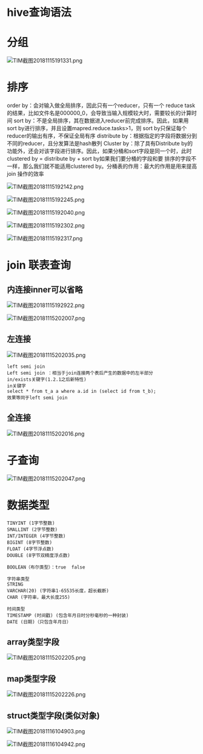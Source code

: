 # hive查询语法

# 分组

![TIM截图20181115191331.png](https://upload-images.jianshu.io/upload_images/14465950-b26cb34ac68a7d27.png?imageMogr2/auto-orient/strip%7CimageView2/2/w/1240)

# 排序

order by：会对输入做全局排序，因此只有一个reducer，只有一个 reduce task的结果，比如文件名是000000_0，会导致当输入规模较大时，需要较长的计算时间
sort by：不是全局排序，其在数据进入reducer前完成排序。因此，如果用sort by进行排序，并且设置mapred.reduce.tasks>1，则 sort by只保证每个reducer的输出有序，不保证全局有序
distribute by：根据指定的字段将数据分到不同的reducer，且分发算法是hash散列
Cluster by：除了具有Distribute by的功能外，还会对该字段进行排序。因此，如果分桶和sort字段是同一个时，此时clustered by = distribute by + sort by如果我们要分桶的字段和要
排序的字段不一样，那么我们就不能适用clustered by。分桶表的作用：最大的作用是用来提高 join 操作的效率


![TIM截图20181115192142.png](https://upload-images.jianshu.io/upload_images/14465950-f51444bddf9dd04c.png?imageMogr2/auto-orient/strip%7CimageView2/2/w/1240)

![TIM截图20181115192245.png](https://upload-images.jianshu.io/upload_images/14465950-aba94a3f4c65b948.png?imageMogr2/auto-orient/strip%7CimageView2/2/w/1240)

![TIM截图20181115192040.png](https://upload-images.jianshu.io/upload_images/14465950-06609b615854a124.png?imageMogr2/auto-orient/strip%7CimageView2/2/w/1240)

![TIM截图20181115192302.png](https://upload-images.jianshu.io/upload_images/14465950-ad55cb0b14b0f311.png?imageMogr2/auto-orient/strip%7CimageView2/2/w/1240)

![TIM截图20181115192317.png](https://upload-images.jianshu.io/upload_images/14465950-08fc9fb73a820d64.png?imageMogr2/auto-orient/strip%7CimageView2/2/w/1240)

# join 联表查询

## 内连接inner可以省略 

![TIM截图20181115192922.png](https://upload-images.jianshu.io/upload_images/14465950-9eb3c8f8318ade3b.png?imageMogr2/auto-orient/strip%7CimageView2/2/w/1240)

![TIM截图20181115202007.png](https://upload-images.jianshu.io/upload_images/14465950-e156ecfd8a6f1e2d.png?imageMogr2/auto-orient/strip%7CimageView2/2/w/1240)

## 左连接

![TIM截图20181115202035.png](https://upload-images.jianshu.io/upload_images/14465950-c925560bab47fec0.png?imageMogr2/auto-orient/strip%7CimageView2/2/w/1240)

	left semi join
	Left semi join ：相当于join连接两个表后产生的数据中的左半部分
	in/exists关键字(1.2.1之后新特性)
	in关键字
	select * from t_a a where a.id in (select id from t_b); 
	效果等同于left semi join

## 全连接

![TIM截图20181115202016.png](https://upload-images.jianshu.io/upload_images/14465950-d36e75d54a17cdd8.png?imageMogr2/auto-orient/strip%7CimageView2/2/w/1240)

# 子查询

![TIM截图20181115202047.png](https://upload-images.jianshu.io/upload_images/14465950-3a03fec37f196c37.png?imageMogr2/auto-orient/strip%7CimageView2/2/w/1240)

# 数据类型 

	TINYINT (1字节整数)
	SMALLINT (2字节整数)
	INT/INTEGER (4字节整数)
	BIGINT (8字节整数)
	FLOAT (4字节浮点数)
	DOUBLE (8字节双精度浮点数)
	
	BOOLEAN（布尔类型）：true  false
	
	字符串类型
	STRING
	VARCHAR(20) (字符串1-65535长度，超长截断)
	CHAR (字符串，最大长度255)
	
	时间类型
	TIMESTAMP (时间戳) (包含年月日时分秒毫秒的一种封装)
	DATE (日期)（只包含年月日）
	
## array类型字段

![TIM截图20181115202205.png](https://upload-images.jianshu.io/upload_images/14465950-7737635981e34723.png?imageMogr2/auto-orient/strip%7CimageView2/2/w/1240)

## map类型字段

![TIM截图20181115202226.png](https://upload-images.jianshu.io/upload_images/14465950-e242ac942037b7bf.png?imageMogr2/auto-orient/strip%7CimageView2/2/w/1240)

## struct类型字段(类似对象) 

![TIM截图20181116104903.png](https://upload-images.jianshu.io/upload_images/14465950-91e61f7d1322028b.png?imageMogr2/auto-orient/strip%7CimageView2/2/w/1240)

![TIM截图20181116104942.png](https://upload-images.jianshu.io/upload_images/14465950-bb18b9c578eeee27.png?imageMogr2/auto-orient/strip%7CimageView2/2/w/1240)
